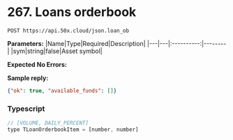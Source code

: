 # 267. Loans orderbook

```text
POST https://api.50x.cloud/json.loan_ob
```

**Parameters:**
|Name|Type|Required|Description|
|---|---|:----------:|--------|
|sym|string|false|Asset symbol|

**Expected No Errors:**

**Sample reply:**

```json
{"ok": true, "available_funds": []}
```

### **Typescript**

```js
// [VOLUME, DAILY_PERCENT]
type TLoanOrderbookItem = [number, number]
```
